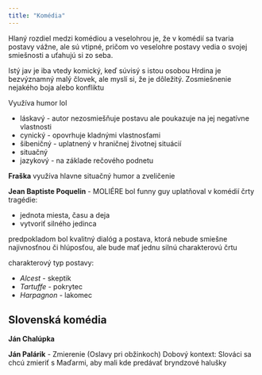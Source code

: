 ```yaml
---
title: "Komédia"
---
```


Hlaný rozdiel medzi komédiou a veselohrou je, že v komédií sa tvaria postavy vážne, ale sú vtipné, pričom vo veselohre postavy vedia o svojej smiešnosti a uťahujú si zo seba.

Istý jav je iba vtedy komický, keď súvisý s istou osobou
Hrdina je bezvýznamný malý človek, ale myslí si, že je dôležitý.
Zosmiešnenie nejakého boja alebo konfliktu

Využíva humor lol
- láskavý - autor nezosmiešňuje postavu ale poukazuje na jej negatívne vlastnosti
- cynický - opovrhuje kladnými vlastnosťami
- šibeničný - uplatnený v hraničnej životnej situácií
- situačný 
- jazykový - na základe rečového podnetu

**Fraška**
využíva hlavne situačný humor a zveličenie

**Jean Baptiste Poquelin** - MOLIÉRE
bol funny guy
uplatňoval v komédií črty tragédie:
- jednota miesta, času a deja
- vytvoriť silného jedinca

predpokladom bol kvalitný dialóg a postava, ktorá nebude smiešne najivnosťnou či hlúposťou, ale bude mať jednu silnú charakterovú črtu

charakterový typ postavy:
- *Alcest* - skeptik
- *Tartuffe* - pokrytec
- *Harpagnon* - lakomec

## Slovenská komédia
**Ján Chalúpka**

**Ján Palárik** - Zmierenie (Oslavy pri obžinkoch)
Dobový kontext: Slováci sa chcú zmieriť s Maďarmi, aby mali kde predávať bryndzové halušky